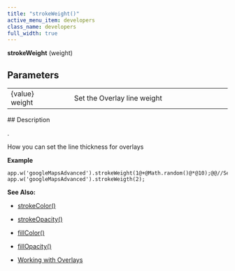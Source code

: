 ```yaml
---
title: "strokeWeight()"
active_menu_item: developers
class_name: developers
full_width: true
---
```



**strokeWeight** (weight)

## Parameters

<table>
<tr>
<td width="169">
{value} weight

</td>
<td width="17">
</td>
<td width="694">
Set the Overlay line weight

</td>
</tr>
</table>
## Description

.

How you can set the line thickness for overlays

**Example**

     
    app.w('googleMapsAdvanced').strokeWeight(1@+@Math.random()@*@10);@@//Set@Random@Line@Weight
    app.w('googleMapsAdvanced').strokeWeigth(2);
     
     
   

**See Also:**

 - [strokeColor()](strokecolor.htm)

 - [strokeOpacity()](strokeopacity.htm)

 - [fillColor()](fillcolor.htm)

 - [fillOpacity()](fillopacity.htm)

 - [Working with Overlays](../../../../product-guide/advanced-important-widgets/google-v3-maps-widget/working-with-overlays/)


